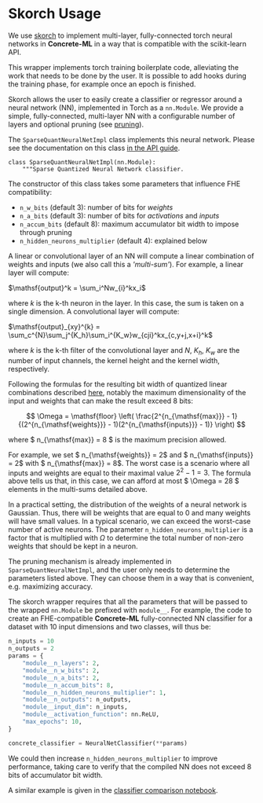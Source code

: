# Skorch Usage

We use [skorch](https://skorch.readthedocs.io/en/stable/) to implement multi-layer, fully-connected
torch neural networks in **Concrete-ML** in a way that is compatible with the scikit-learn API.

This wrapper implements torch training boilerplate code, alleviating the work that needs to be done
by the user. It is possible to add hooks during the training phase, for example once an epoch
is finished.

Skorch allows the user to easily create a classifier or regressor around a neural network (NN), implemented
in Torch as a `nn.Module`. We provide a simple, fully-connected, multi-layer NN with a configurable
number of layers and optional pruning (see [pruning](../../user/explanation/pruning.md)).

The `SparseQuantNeuralNetImpl` class implements this neural network. Please see the documentation on this class [in the API guide](../../_apidoc/concrete.ml.sklearn.html#concrete.ml.sklearn.qnn.SparseQuantNeuralNetImpl).

```
class SparseQuantNeuralNetImpl(nn.Module):
    """Sparse Quantized Neural Network classifier.
```

The constructor of this class takes some parameters that influence FHE compatibility:

- `n_w_bits` (default 3): number of bits for _weights_
- `n_a_bits` (default 3): number of bits for _activations_ and _inputs_
- `n_accum_bits` (default 8): maximum accumulator bit width to impose through pruning
- `n_hidden_neurons_multiplier` (default 4): explained below

A linear or convolutional layer of an NN will compute a linear combination of weights and inputs (we also call this a  _'multi-sum'_). For example, a linear layer will compute:

$\mathsf{output}^k = \sum_i^Nw_{i}^kx_i$

where $k$ is the k-th neuron in the layer. In this case, the sum is taken on a single dimension. A convolutional layer will compute:

$\mathsf{output}_{xy}^{k} = \sum_c^{N}\sum_j^{K_h}\sum_i^{K_w}w_{cji}^kx_{c,y+j,x+i}^k$

where $k$ is the k-th filter of the convolutional layer and $N$, $K_h$, $K_w$ are the number of input channels, the kernel height and the kernel width, respectively.

Following the formulas for the resulting bit width of quantized linear combinations described [here](../../user/howto/reduce_needed_precision.md), notably the maximum dimensionality of the input and weights that can make the result exceed 8 bits:

$$ \Omega = \mathsf{floor} \left( \frac{2^{n_{\mathsf{max}}} - 1}{(2^{n_{\mathsf{weights}}} - 1)(2^{n_{\mathsf{inputs}}} - 1)} \right) $$

where $ n_{\mathsf{max}} = 8 $ is the maximum precision allowed.

For example, we set $ n_{\mathsf{weights}} = 2$ and $ n_{\mathsf{inputs}} = 2$ with $ n_{\mathsf{max}} = 8$. The worst case is a scenario where all inputs and weights are equal to their maximal value $2^2-1=3$. The formula above tells us that, in this case, we can afford at most $ \Omega = 28 $ elements in the multi-sums detailed above.

In a practical setting, the distribution of the weights of a neural network is Gaussian. Thus, there will be weights that are equal to 0 and many weights will have small values. In a typical scenario, we can exceed the worst-case number of active neurons. The parameter `n_hidden_neurons_multiplier` is a factor that is multiplied with $\Omega$ to determine the total number of non-zero weights that should be kept in a neuron.

The pruning mechanism is already implemented in `SparseQuantNeuralNetImpl`, and the user only needs to determine the parameters listed above. They can choose them in a way that is convenient, e.g. maximizing accuracy.

The skorch wrapper requires that all the parameters that will be passed to the wrapped `nn.Module` be prefixed with `module__`. For example, the code to create an FHE-compatible **Concrete-ML** fully-connected NN classifier for a dataset with 10 input dimensions and two classes, will thus be:

<!--pytest-codeblocks:skip-->

```python
n_inputs = 10
n_outputs = 2
params = {
    "module__n_layers": 2,
    "module__n_w_bits": 2,
    "module__n_a_bits": 2,
    "module__n_accum_bits": 8,
    "module__n_hidden_neurons_multiplier": 1,
    "module__n_outputs": n_outputs,
    "module__input_dim": n_inputs,
    "module__activation_function": nn.ReLU,
    "max_epochs": 10,
}

concrete_classifier = NeuralNetClassifier(**params)
```

We could then increase `n_hidden_neurons_multiplier` to improve performance, taking care to verify that the compiled NN does not exceed 8 bits of accumulator bit width.

A similar example is given in the [classifier comparison notebook](../../user/advanced_examples/ClassifierComparison.ipynb).
